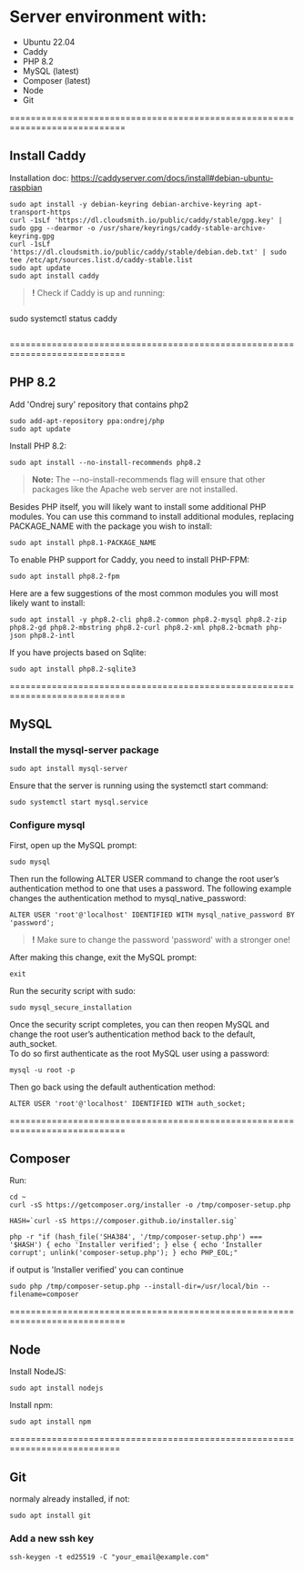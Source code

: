 # Server environment with:
- Ubuntu 22.04
- Caddy
- PHP 8.2
- MySQL (latest)
- Composer (latest)
- Node
- Git

============================================================================

## Install Caddy

Installation doc:
https://caddyserver.com/docs/install#debian-ubuntu-raspbian

```
sudo apt install -y debian-keyring debian-archive-keyring apt-transport-https
curl -1sLf 'https://dl.cloudsmith.io/public/caddy/stable/gpg.key' | sudo gpg --dearmor -o /usr/share/keyrings/caddy-stable-archive-keyring.gpg
curl -1sLf 'https://dl.cloudsmith.io/public/caddy/stable/debian.deb.txt' | sudo tee /etc/apt/sources.list.d/caddy-stable.list
sudo apt update
sudo apt install caddy
```

> **!** Check if Caddy is up and running:
>```
sudo systemctl status caddy
>```

============================================================================

## PHP 8.2

Add 'Ondrej sury' repository that contains php2
```
sudo add-apt-repository ppa:ondrej/php
sudo apt update
```

Install PHP 8.2:
```
sudo apt install --no-install-recommends php8.2
```
> **Note:** The --no-install-recommends flag will ensure that other packages like the Apache web server are not installed.

Besides PHP itself, you will likely want to install some additional PHP modules. You can use this command to install additional modules, replacing PACKAGE_NAME with the package you wish to install:

```
sudo apt install php8.1-PACKAGE_NAME
```

To enable PHP support for Caddy, you need to install PHP-FPM:
```
sudo apt install php8.2-fpm
```

Here are a few suggestions of the most common modules you will most likely want to install:

```
sudo apt install -y php8.2-cli php8.2-common php8.2-mysql php8.2-zip php8.2-gd php8.2-mbstring php8.2-curl php8.2-xml php8.2-bcmath php-json php8.2-intl
```

If you have projects based on Sqlite:
```
sudo apt install php8.2-sqlite3
```

============================================================================

## MySQL

### Install the mysql-server package
```
sudo apt install mysql-server
```

Ensure that the server is running using the systemctl start command:
```
sudo systemctl start mysql.service
```

### Configure mysql

First, open up the MySQL prompt:
```
sudo mysql
```

Then run the following ALTER USER command to change the root user’s authentication method to one that uses a password. The following example changes the authentication method to mysql_native_password:
```
ALTER USER 'root'@'localhost' IDENTIFIED WITH mysql_native_password BY 'password';
```
> **!** Make sure to change the password 'password' with a stronger one!

After making this change, exit the MySQL prompt:
```
exit
```

Run the security script with sudo:
```
sudo mysql_secure_installation
```

Once the security script completes, you can then reopen MySQL and change the root user’s authentication method back to the default, auth_socket.<br>
To do so first authenticate as the root MySQL user using a password:
```
mysql -u root -p
```

Then go back using the default authentication method:
```
ALTER USER 'root'@'localhost' IDENTIFIED WITH auth_socket;
```

============================================================================

## Composer

Run:
```
cd ~
curl -sS https://getcomposer.org/installer -o /tmp/composer-setup.php
```

```
HASH=`curl -sS https://composer.github.io/installer.sig`
```

```
php -r "if (hash_file('SHA384', '/tmp/composer-setup.php') === '$HASH') { echo 'Installer verified'; } else { echo 'Installer corrupt'; unlink('composer-setup.php'); } echo PHP_EOL;"
```

if output is 'Installer verified' you can continue

```
sudo php /tmp/composer-setup.php --install-dir=/usr/local/bin --filename=composer
```

============================================================================

## Node

Install NodeJS:
```
sudo apt install nodejs
```

Install npm:
```
sudo apt install npm
```

===========================================================================

## Git

normaly already installed, if not:

```
sudo apt install git
```

### Add a new ssh key

```
ssh-keygen -t ed25519 -C "your_email@example.com"
```
